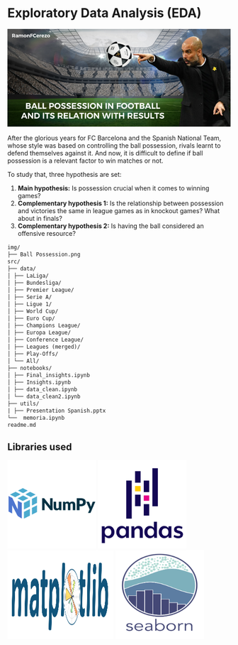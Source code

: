 <h1>Exploratory Data Analysis (EDA)</h1>
<div id="header" align="center">
  <img src="https://github.com/RamonFCerezo/EDA-Possession-in-football/blob/main/img/Ball%20Possession.png" width="800"/>
</div>

After the glorious years for FC Barcelona and the Spanish National Team, whose style was based on controlling the ball possession, rivals learnt to defend themselves against it. And now, it is difficult to define if ball possession is a relevant factor to win matches or not.

To study that, three hypothesis are set:
  <ol>
    <li><strong>Main hypothesis:</strong> Is possession crucial when it comes to winning games?</li>
    <li><strong>Complementary hypothesis 1:</strong> Is the relationship between possession and victories the same in league games as in knockout games? What about in finals?</li>
    <li><strong>Complementary hypothesis 2:</strong> Is having the ball considered an offensive resource?</li>
  </ol>
  
```
img/
├── Ball Possession.png
src/
├── data/
│ ├── LaLiga/
│ ├── Bundesliga/
│ ├── Premier League/
│ ├── Serie A/
│ ├── Ligue 1/
│ ├── World Cup/
│ ├── Euro Cup/
│ ├── Champions League/
│ ├── Europa League/
│ ├── Conference League/
│ ├── Leagues (merged)/
│ ├── Play-Offs/
│ └── All/
├── notebooks/
│ ├── Final_insights.ipynb
│ ├── Insights.ipynb
│ ├── data_clean.ipynb
│ └── data_clean2.ipynb
├── utils/
| ├── Presentation Spanish.pptx
└──  memoria.ipynb 
readme.md
```

<h2>Libraries used</h2>
<div>
<img src="https://github.com/devicons/devicon/blob/master/icons/numpy/numpy-original-wordmark.svg" title="Numpy" **alt="Numpy" width="200" height="200"/>
<img src="https://github.com/devicons/devicon/blob/master/icons/pandas/pandas-original-wordmark.svg" title="Pandas" **alt="Pandas" width="200" height="200"/>
<img src="https://github.com/RamonFCerezo/EDA-Possession-in-football/blob/main/img/matplotlib.svg" title="Pandas" **alt="Pandas" width="240" height="200"/>
<img src="https://github.com/RamonFCerezo/EDA-Possession-in-football/blob/main/img/Seaborn.svg" title="Pandas" **alt="Pandas" width="200" height="200"/>
</div>

